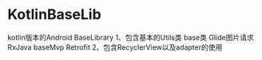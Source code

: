 # KotlinBaseLib
kotlin版本的Android BaseLibrary 
1、包含基本的Utils类 base类 Glide图片请求 RxJava baseMvp Retrofit
2、包含RecyclerView以及adapter的使用
